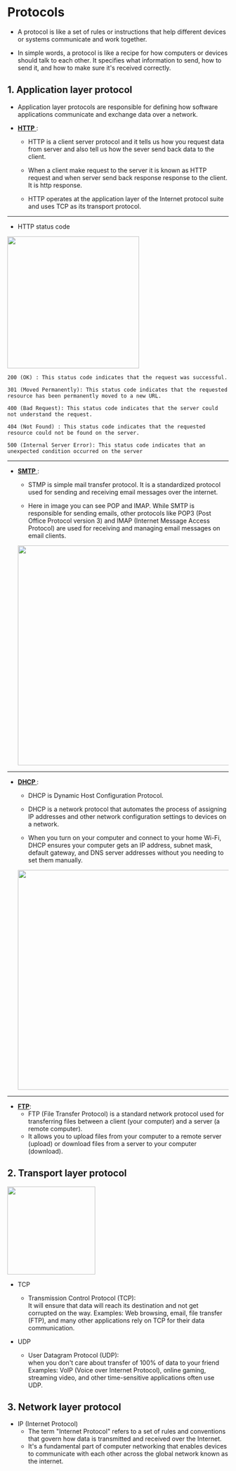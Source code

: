 # Protocols

- A protocol is like a set of rules or instructions that help different devices or systems communicate and work together.

- In simple words, a protocol is like a recipe for how computers or devices should talk to each other. It specifies what information to send, how to send it, and how to make sure it's received correctly.

## 1. Application layer protocol
-  Application layer protocols are responsible for defining how software applications communicate and exchange data over a network. 

- <U><b> HTTP</b> </U> :<br/> 
  - HTTP is a client server protocol and it tells us how you request data from server and also tell us how the sever send back data to the client.

  - When a client make request to the server it is known as HTTP request and when server send back response response to the client. It is http response.

  - HTTP operates at the application layer of the Internet protocol suite and uses TCP as its transport protocol.<br/>
----------------------------
  - HTTP status code

<img src ="https://th.bing.com/th/id/OIP.yrMWEpUC-hXED7oGD0j2ogAAAA?pid=ImgDet&rs=1" width = '300' >
<br/>


 ```
200 (OK) : This status code indicates that the request was successful.

301 (Moved Permanently): This status code indicates that the requested resource has been permanently moved to a new URL.

400 (Bad Request): This status code indicates that the server could not understand the request.

404 (Not Found) : This status code indicates that the requested resource could not be found on the server.

500 (Internal Server Error): This status code indicates that an unexpected condition occurred on the server
 ```
 -----------------------
- <u><b>SMTP</b> </u>:<br/>
  - STMP is simple mail transfer protocol. It is a standardized protocol used for sending and receiving email messages over the internet.<br/>

  - Here in image you can see POP and IMAP. While SMTP is responsible for sending emails, other protocols like POP3 (Post Office Protocol version 3) and IMAP (Internet Message Access Protocol) are used for receiving and managing email messages on email clients.

  <img src = "https://d6x8u9i2.rocketcdn.me/blog/wp-content/uploads/2017/11/smtp-message-flow.png" width ='500'><br/>
---------
- <U><b>DHCP </b></U>: <BR/>

  - DHCP is Dynamic Host Configuration Protocol.
  
  - DHCP is a network protocol that automates the process of assigning IP addresses and other network configuration settings to devices on a network.
  - When you turn on your computer and connect to your home Wi-Fi, DHCP ensures your computer gets an IP address, subnet mask, default gateway, and DNS server addresses without you needing to set them manually.

  <img src="https://skillsireupload.s3.amazonaws.com/upload/photos/2020/11/u9OU3TtZKtcYM2a4CkgX_23_e4389543609182c3b47caa88fe2620aa_image.png" width='500'><br/>
  
------------
- <U><b>FTP</b></U>: <BR/>
  - FTP (File Transfer Protocol) is a standard network protocol used for transferring files between a client (your computer) and a server (a remote computer).<BR/>
  - It allows you to upload files from your computer to a remote server (upload) or download files from a server to your computer (download). 


## 2. Transport layer protocol

<img src="https://i.pinimg.com/originals/53/3d/89/533d891d1f54a2481d5fb14d31ec7f29.jpg" width= '200' ><BR/>

- TCP
  - Transmission Control Protocol (TCP):</BR>
It will ensure that data will reach its destination and not get corrupted on the way.
Examples: Web browsing, email, file transfer (FTP), and many other applications rely on TCP for their data communication.

- UDP 
  - User Datagram Protocol (UDP):</BR>
when you don't care about transfer of 100% of data to your friend
Examples: VoIP (Voice over Internet Protocol), online gaming, streaming video, and other time-sensitive applications often use UDP.

## 3. Network layer protocol

- IP (Internet Protocol)
  - The term "Internet Protocol" refers to a set of rules and conventions that govern how data is transmitted and received over the Internet.
  - It's a fundamental part of computer networking that enables devices to communicate with each other across the global network known as the internet.




